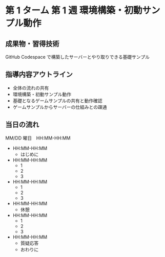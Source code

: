 # 第 1 ターム 第 1 週 環境構築・初動サンプル動作

## 成果物・習得技術

GitHub Codespace で構築したサーバーとやり取りできる基礎サンプル

## 指導内容アウトライン

- 全体の流れの共有
- 環境構築・初動サンプル動作
- 基礎となるゲームサンプルの共有と動作確認
- ゲームサンプルからサーバーの仕組みとの疎通

## 当日の流れ

MM/DD 曜日　HH:MM-HH:MM

- HH:MM-HH:MM
  - はじめに
- HH:MM-HH:MM
  - 1
  - 2
  - 3
- HH:MM-HH:MM
  - 1
  - 2
  - 3
- HH:MM-HH:MM
  - 休憩
- HH:MM-HH:MM
  - 1
  - 2
  - 3
- HH:MM-HH:MM
  - 質疑応答
  - おわりに
